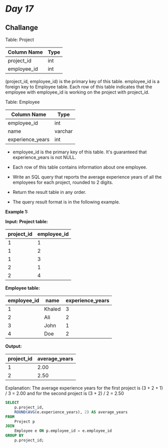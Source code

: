 # *Day 17*

## Challange

Table: Project


| Column Name | Type    |
|-------------|---------|
| project_id  | int     |
| employee_id | int     |

(project_id, employee_id) is the primary key of this table.
employee_id is a foreign key to Employee table.
Each row of this table indicates that the employee with employee_id is working on the project with project_id.
 

Table: Employee


| Column Name      | Type    |
|------------------|---------|
| employee_id      | int     |
| name             | varchar |
| experience_years | int     |

- employee_id is the primary key of this table. It's guaranteed that experience_years is not NULL.
- Each row of this table contains information about one employee.
 

- Write an SQL query that reports the average experience years of all the employees for each project, rounded to 2 digits.

- Return the result table in any order.

- The query result format is in the following example.

 

**Example 1:**

**Input:** 
**Project table:**

| project_id  | employee_id |
|-------------|-------------|
| 1           | 1           |
| 1           | 2           |
| 1           | 3           |
| 2           | 1           |
| 2           | 4           |

**Employee table:**

| employee_id | name   | experience_years |
|-------------|--------|------------------|
| 1           | Khaled | 3                |
| 2           | Ali    | 2                |
| 3           | John   | 1                |
| 4           | Doe    | 2                |

**Output:**

| project_id  | average_years |
|-------------|---------------|
| 1           | 2.00          |
| 2           | 2.50          |

Explanation: The average experience years for the first project is (3 + 2 + 1) / 3 = 2.00 and for the second project is (3 + 2) / 2 = 2.50


```sql
SELECT 
    p.project_id,
    ROUND(AVG(e.experience_years), 2) AS average_years
FROM 
    Project p
JOIN 
    Employee e ON p.employee_id = e.employee_id
GROUP BY 
    p.project_id;
```
